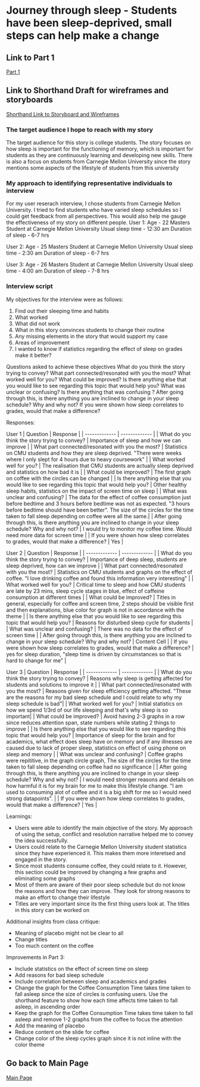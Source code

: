 # Journey through sleep - Students have been sleep-deprived, small steps can help make a change

## Link to Part 1
[Part 1](https://shreyaoswal21.github.io/storytelling-with-data/finalprojectpart1)

## Link to Shorthand Draft for wireframes and storyboards
[Shorthand Link to Storyboard and Wireframes](https://app.shorthand.com/organisations/JSrgFWI7zn/stories/EF9ejvI43c)

###  The target audience I hope to reach with my story
The target audience for this story is college students. The story focuses on how sleep is important for the functioning of memory, which is important for students as they are continuously learning and developing new skills. There is also a focus on students from Carnegie Mellon University since the story mentions some aspects of the lifestyle of students from this university 

### My approach to identifying representative individuals to interview
For my user reserach interview, I chose students from Carnegie Mellon University. I tried to find students who have varied sleep schedules so I could get feedback from all perspectives. This would also help me gauge the effectiveness of my story on different people.
User 1:
Age - 22
Masters Student at Carnegie Mellon University
Usual sleep time - 12:30 am
Duration of sleep - 6-7 hrs

User 2:
Age - 25
Masters Student at Carnegie Mellon University
Usual sleep time - 2:30 am
Duration of sleep - 6-7 hrs

User 3:
Age - 26
Masters Student at Carnegie Mellon University
Usual sleep time - 4:00 am
Duration of sleep - 7-8 hrs

### Interview script
My objectives for the interview were as follows:
1. Find out their sleeping time and habits 
2. What worked
3. What did not work
4. What in this story convinces students to change their routine
5. Any missing elements in the story that would support my case
6. Areas of improvement
7. I wanted to know if statistics regarding the effect of sleep on grades make it better?

Questions asked to achieve these objectives 
What do you think the story trying to convey?
What part connected/resonated with you the most?
What worked well for you?
What could be improved?
Is there anything else that you would like to see regarding this topic that would help you?
What was unclear or confusing?
Is there anything that was confusing ?
After going through this, is there anything you are inclined to change in your sleep schedule? Why and why not?
If you were shown how sleep correlates to grades, would that make a difference?

Responses:

User 1
| Question  | Response |
| ------------- | ------------- |
| What do you think the story trying to convey? | Importance of sleep and how we can improve  |
| What part connected/resonated with you the most?  | Statistics on CMU students and how they are sleep deprived. "There were weeks where I only slept for 4 hours due to heavy coursework"  |
| What worked well for you? | The realisation that CMU students are actually sleep deprived and statistics on how bad it is |
| What could be improved?  | The first graph on coffee with the circles can be changed  |
| Is there anything else that you would like to see regarding this topic that would help you? | Other healthy sleep habits, statistics on the impact of screen time on sleep  |
| What was unclear and confusing? | The data for the effect of coffee consumption just before bedtime and 3 hours before bedtime was not as expected. "3 hours before bedtime should have been better". The size of the circles for the time taken to fall sleep depending on coffee were all the same.|
| After going through this, is there anything you are inclined to change in your sleep schedule? Why and why not? | I would try to monitor my coffee time. Would need more data for screen time |
| If you were shown how sleep correlates to grades, would that make a difference?  | Yes  |



User 2
| Question  | Response |
| ------------- | ------------- |
| What do you think the story trying to convey? | Importance of deep sleep, students are sleep deprived, how can we improve |
| What part connected/resonated with you the most?  | Statistics on CMU students and graphs on the effect of coffee. "I love drinking coffee and found this information very interesting"  |
| What worked well for you? | Critical time to sleep and how CMU students are late by 23 mins, sleep cycle stages in blue, effect of caffeine consumption at different times  |
| What could be improved?  | Titles in general, especially for coffee and screen time, 2 steps should be visible first and then explanations, blue color for graph is not in accordance with the theme |
| Is there anything else that you would like to see regarding this topic that would help you? | Reasons for disturbed sleep cycle for students |
| What was unclear and confusing? | There was no data for the effect of screen time |
| After going through this, is there anything you are inclined to change in your sleep schedule? Why and why not? | Content Cell  |
| If you were shown how sleep correlates to grades, would that make a difference?  | yes for sleep duration, "sleep time is driven by circumstances so that is hard to change for me" |



User 3
| Question  | Response |
| ------------- | ------------- |
| What do you think the story trying to convey? | Reasons why sleep is getting affected for students and solutions to improve it  |
| What part connected/resonated with you the most?  | Reasons given for sleep efficiency getting affected. "These are the reasons for my bad sleep schedule and I could relate to why my sleep schedule is bad"|
| What worked well for you? | Initial statistics on how we spend 1/3rd of our life sleeping and that's why sleep is so important|
| What could be improved?  | Avoid having 2-3 graphs in a row since reduces attention span, state numbers while stating 2 things to improve  |
| Is there anything else that you would like to see regarding this topic that would help you? | Importance of sleep for the brain and for academics, what effect does sleep have on memory and if any illnesses are caused due to lack of proper sleep, statistics on effect of using phone on sleep and memory |
| What was unclear and confusing? | Coffee graphs were repititive, in the graph circle graph, The size of the circles for the time taken to fall sleep depending on coffee had no significance |
| After going through this, is there anything you are inclined to change in your sleep schedule? Why and why not? | I would need stronger reasons and details on how harmful it is for my brain for me to make this lifestyle change. "I am used to consuming alot of coffee and it is a big shift for me so I would need strong datapoints".  |
| If you were shown how sleep correlates to grades, would that make a difference?  | Yes  |

Learnings:
- Users were able to identify the main objective of the story. My approach of using the setup, conflict and resolution narrative helped me to convey the idea successfully.
- Users could relate to the Carnegie Mellon University student statistics since they have experienced it. This makes them more interetsed and engaged in the story.
- Since most students consume coffee, they could relate to it. However, this section could be improved by changing a few graphs and eliminating some graphs
- Most of them are aware of their poor sleep schedule but do not know the reasons and how they can improve. They look for strong reasons to make an effort to change their lifestyle
- Titles are very important since its the first thing users look at. The titles in this story can be worked on

Additional insights from class critique:
-  Meaning of placebo might not be clear to all
-  Change titles
-  Too much content on the coffee 

Improvements in Part 3:

- Include statistics on the effect of screen time on sleep
- Add reasons for bad sleep schedule
- Include correlation between sleep and academics and grades
- Change the graph for the Coffee Consumption Time takes time taken to fall asleep since the size of circles is confusing users. Use the shorthand feature to show how each time affects time taken to fall asleep, in ascending order
- Keep the graph for the Coffee Consumption Time takes time taken to fall asleep and remove 1-2 graphs from the coffee to focus the attention
- Add the meaning of placebo
- Reduce content on the slide for coffee
- Change color of the sleep cycles graph since it is not inline with the color theme



## Go back to Main Page
[Main Page](https://shreyaoswal21.github.io/storytelling-with-data)
